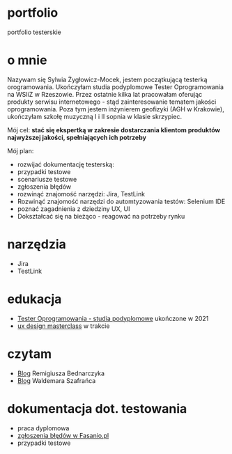 # portfolio
portfolio testerskie
# o mnie
Nazywam się Sylwia Żygłowicz-Mocek, jestem początkującą testerką orogramowania. Ukończyłam studia podyplomowe Tester Oprogramowania na WSIiZ w Rzeszowie.
Przez ostatnie kilka lat pracowałam oferując produkty serwisu internetowego - stąd zainteresowanie tematem jakości oprogramowania. Poza tym jestem inżynierem geofizyki (AGH w Krakowie), ukończyłam szkołę muzyczną I i II sopnia w klasie skrzypiec.  
  
Mój cel: **stać się ekspertką w zakresie dostarczania klientom produktów najwyższej jakości, spełniających ich potrzeby**  
  
Mój plan:
* rozwijać dokumentację testerską:
 * przypadki testowe
 * scenariusze testowe
 * zgłoszenia błędów
* rozwinąć znajomość narzędzi: Jira, TestLink
* Rozwinąć znajomość narzędzi do automtyzowania testów: Selenium IDE  
* poznać zagadnienia z dziedziny UX, UI
* Dokształcać się na bieżąco - reagować na potrzeby rynku

# narzędzia
* Jira
* TestLink

# edukacja
* [Tester Oprogramowania - studia podyplomowe](https://podyplomowe.wsiz.pl/studia-podyplomowe/tester-oprogramowania/) ukończone w 2021
* [ux design masterclass](https://uxdesignmasterclass.com/) w trakcie

# czytam
* [Blog](https://remigiuszbednarczyk.pl/) Remigiusza Bednarczyka
* [Blog](https://www.wyszkolewas.com.pl/) Waldemara Szafrańca

# dokumentacja dot. testowania
* praca dyplomowa
* [zgłoszenia błędów w Fasanio.pl](https://drive.google.com/file/d/1nnmDVydzavFtE6A8tVG8NXrEm_xFxd3K/view?usp=sharing)
* przypadki testowe
